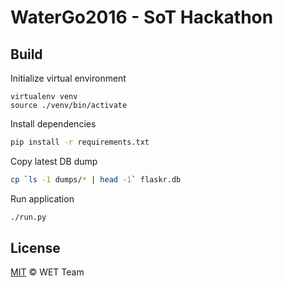 WaterGo2016 - SoT Hackathon
===

## Build

Initialize virtual environment

```
virtualenv venv
source ./venv/bin/activate
```

Install dependencies

```bash
pip install -r requirements.txt
```

Copy latest DB dump

```bash
cp `ls -1 dumps/* | head -1` flaskr.db
```

Run application

```bash
./run.py
```

## License

[MIT](https://github.com/herrjemand/WaterGo2016/blob/master/LICENSE.md) © WET Team